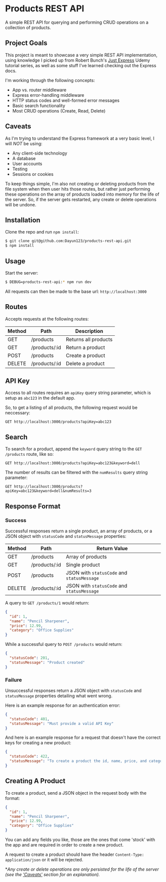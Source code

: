 # Products REST API

A simple REST API for querying and performing CRUD operations on a collection of products.

## Project Goals

This project is meant to showcase a very simple REST API implementation, using knowledge I picked up from Robert Bunch's [Just Express](https://www.udemy.com/course/just-express-with-a-bunch-of-node-and-http-in-detail) Udemy tutorial series, as well as some stuff I've learned checking out the Express docs. 

I'm working through the following concepts:

- App vs. router middleware
- Express error-handling middleware
- HTTP status codes and well-formed error messages
- Basic search functionality
- Most CRUD operations (Create, Read, Delete)

## Caveats

As I'm trying to understand the Express framework at a very basic level, I will *NOT* be using:

- Any client-side technology
- A database 
- User accounts 
- Testing
- Sessions or cookies

To keep things simple, I'm also not creating or deleting products from the file system when then user hits those routes, but rather just performing these operations on the array of products loaded into memory for the life of the server. So, if the server gets restarted, any create or delete operations will be undone.

## Installation

Clone the repo and run `npm install`:

```bash
$ git clone git@github.com:Dayun123/products-rest-api.git
$ npm install
```

## Usage

Start the server:

```bash
$ DEBUG=products-rest-api:* npm run dev
```

All requests can then be made to the base url: `http://localhost:3000`

## Routes

Accepts requests at the following routes:

|  Method | Path          | Description           |
| --------| ------------- | ----------------------|
| GET     | /products     | Returns all products  |
| GET     | /products/:id | Return a product      |
| POST    | /products     | Create a product      |
| DELETE  | /products/:id | Delete a product      |

## API Key

Access to all routes requires an `apiKey` query string parameter, which is setup as `abc123` in the default app. 

So, to get a listing of all products, the following request would be neccessary:

`GET http://localhost:3000/products?apiKey=abc123`

## Search

To search for a product, append the `keyword` query string to the `GET /products` route, like so:

`GET http://localhost:3000/products?apiKey=abc123&keyword=dell`

The number of results can be filtered with the `numResults` query string parameter:

`GET http://localhost:3000/products?apiKey=abc123&keyword=dell&numResults=3`

## Response Format

### Success

Successful responses return a single product, an array of products, or a JSON object with `statusCode` and `statusMessage` properties:

|  Method | Path          | Return Value                                |
| --------| ------------- | --------------------------------------------|
| GET     | /products     | Array of products                           | 
| GET     | /products/:id | Single product                              |
| POST    | /products     | JSON with `statusCode` and `statusMessage`  |
| DELETE  | /products/:id | JSON with `statusCode` and `statusMessage`  |

A query to `GET /products/1` would return:

```json
{
  "id": 1,
  "name": "Pencil Sharpener",
  "price": 12.99,
  "category": "Office Supplies"
}
```

While a successful query to `POST /products` would return:

```json
{
  "statusCode": 201,
  "statusMessage": "Product created"
}
```

### Failure

Unsuccessful responses return a JSON object with `statusCode` and `statusMessage` properties detailing what went wrong.

Here is an example response for an authentication error:

```json
{
  "statusCode": 401,
  "statusMessage": "Must provide a valid API Key"
}
```

And here is an example response for a request that doesn't have the correct keys for creating a new product:

```json
{
  "statusCode": 422,
  "statusMessage": "To create a product the id, name, price, and category keys are required"
}
```

## Creating A Product

To create a product, send a JSON object in the request body with the format:

```json
{
  "id": 1,
  "name": "Pencil Sharpener",
  "price": 12.99,
  "category": "Office Supplies"
}
```

You can add any fields you like, those are the ones that come 'stock' with the app and are required in order to create a new product.

A request to create a product should have the header `Content-Type: application/json` or it will be rejected.

**Any create or delete operations are only persisted for the life of the server (see the ['Caveats'](#caveats) section for an explanation).*